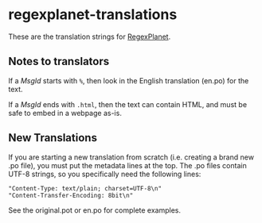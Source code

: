 # regexplanet-translations

These are the translation strings for [RegexPlanet](http://www.regexplanet.com/).

## Notes to translators

If a *MsgId* starts with `%`, then look in the English translation (en.po) for the text.

If a *MsgId* ends with `.html`, then the text can contain HTML, and must be safe to embed in a webpage as-is.

## New Translations

If you are starting a new translation from scratch (i.e. creating a brand new .po file), you must put the metadata lines at the top.  The .po files contain UTF-8 strings, so you specifically need the following lines:

    "Content-Type: text/plain; charset=UTF-8\n"
    "Content-Transfer-Encoding: 8bit\n"

See the original.pot or en.po for complete examples.
